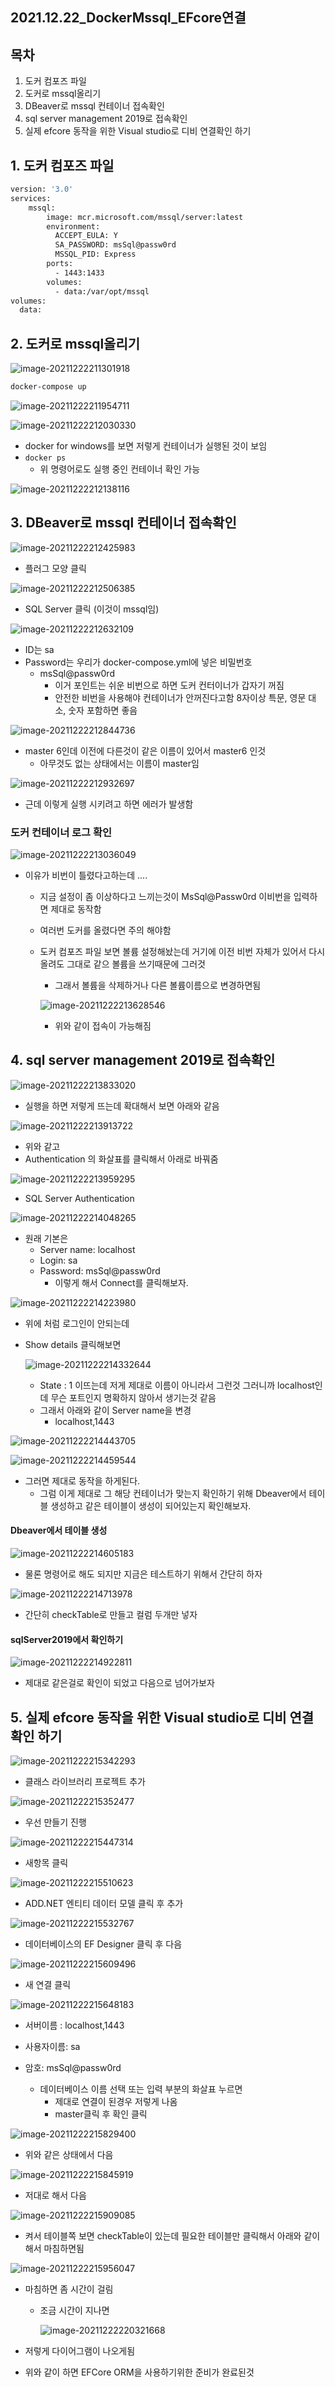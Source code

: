 ## 2021.12.22_DockerMssql_EFcore연결

## 목차

1. 도커 컴포즈 파일 
2. 도커로 mssql올리기
3. DBeaver로 mssql 컨테이너 접속확인
4. sql server management 2019로 접속확인
5. 실제 efcore 동작을 위한 Visual studio로 디비 연결확인 하기

## 1. 도커 컴포즈 파일

```dockerfile
version: '3.0'
services:
    mssql:
        image: mcr.microsoft.com/mssql/server:latest 
        environment:
          ACCEPT_EULA: Y
          SA_PASSWORD: msSql@passw0rd
          MSSQL_PID: Express
        ports:
          - 1443:1433
        volumes:
          - data:/var/opt/mssql
volumes:
  data:
```

## 2. 도커로 mssql올리기

![image-20211222211301918](2021.12.22_DockerMssql_EFcore연결.assets/image-20211222211301918.png)

```dockerfile
docker-compose up 
```

![image-20211222211954711](2021.12.22_DockerMssql_EFcore연결.assets/image-20211222211954711.png)

![image-20211222212030330](2021.12.22_DockerMssql_EFcore연결.assets/image-20211222212030330.png)

- docker for windows를 보면 저렇게 컨테이너가 실행된 것이 보임
- `docker ps` 
  - 위 명령어로도 실행 중인 컨테이너 확인 가능

![image-20211222212138116](2021.12.22_DockerMssql_EFcore연결.assets/image-20211222212138116.png)

## 3. DBeaver로 mssql 컨테이너 접속확인

![image-20211222212425983](2021.12.22_DockerMssql_EFcore연결.assets/image-20211222212425983.png)

- 플러그 모양 클릭

![image-20211222212506385](2021.12.22_DockerMssql_EFcore연결.assets/image-20211222212506385.png)

- SQL Server 클릭 (이것이 mssql임)

![image-20211222212632109](2021.12.22_DockerMssql_EFcore연결.assets/image-20211222212632109.png)

- ID는 sa
- Password는 우리가 docker-compose.yml에 넣은 비밀번호
  - msSql@passw0rd
    - 이거 포인트는 쉬운 비번으로 하면 도커 컨터이너가 갑자기 꺼짐
    - 안전한 비번을 사용해야 컨테이너가 안꺼진다고함 8자이상 특문, 영문 대소, 숫자 포함하면 좋음

![image-20211222212844736](2021.12.22_DockerMssql_EFcore연결.assets/image-20211222212844736.png)

- master 6인데 이전에 다른것이 같은 이름이 있어서 master6 인것
  - 아무것도 없는 상태에서는 이름이 master임

![image-20211222212932697](2021.12.22_DockerMssql_EFcore연결.assets/image-20211222212932697.png)

- 근데 이렇게 실행 시키려고 하면 에러가 발생함

### 도커 컨테이너 로그 확인

![image-20211222213036049](2021.12.22_DockerMssql_EFcore연결.assets/image-20211222213036049.png)

- 이유가 비번이 틀렸다고하는데 ....
  - 지금 설정이 좀 이상하다고 느끼는것이 MsSql@Passw0rd 이비번을 입력하면 제대로 동작함

  - 여러번 도커를 올렸다면 주의 해야함

  - 도커 컴포즈 파일 보면 볼륨 설정해놨는데 거기에 이전 비번 자체가 있어서 다시올려도 그대로 같으 볼륨을 쓰기때문에 그러것

    - 그래서 볼륨을 삭제하거나 다른 볼륨이름으로 변경하면됨

    ![image-20211222213628546](2021.12.22_DockerMssql_EFcore연결.assets/image-20211222213628546.png)

    - 위와 같이 접속이 가능해짐

## 4. sql server management 2019로 접속확인

![image-20211222213833020](2021.12.22_DockerMssql_EFcore연결.assets/image-20211222213833020.png)

- 실행을 하면 저렇게 뜨는데 확대해서 보면 아래와 같음

![image-20211222213913722](2021.12.22_DockerMssql_EFcore연결.assets/image-20211222213913722.png)

- 위와 같고
- Authentication 의 화살표를 클릭해서 아래로 바꿔줌

![image-20211222213959295](2021.12.22_DockerMssql_EFcore연결.assets/image-20211222213959295.png)

- SQL Server Authentication

![image-20211222214048265](2021.12.22_DockerMssql_EFcore연결.assets/image-20211222214048265.png)

- 원래 기본은 
  - Server name: localhost
  - Login: sa
  - Password: msSql@passw0rd
    - 이렇게 해서 Connect를 클릭해보자.

![image-20211222214223980](2021.12.22_DockerMssql_EFcore연결.assets/image-20211222214223980.png)

- 위에 처럼 로그인이 안되는데

- Show details 클릭해보면

  ![image-20211222214332644](2021.12.22_DockerMssql_EFcore연결.assets/image-20211222214332644.png)

  - State : 1 이뜨는데 저게 제대로 이름이 아니라서 그런것 그러니까 localhost인데 무슨 포트인지 명확하지 않아서 생기는것 같음
  - 그래서 아래와 같이 Server name을 변경
    - localhost,1443

![image-20211222214443705](2021.12.22_DockerMssql_EFcore연결.assets/image-20211222214443705.png)

![image-20211222214459544](2021.12.22_DockerMssql_EFcore연결.assets/image-20211222214459544.png)

- 그러면 제대로 동작을 하게된다.
  - 그럼 이게 제대로 그 해당 컨테이너가 맞는지 확인하기 위해 Dbeaver에서 테이블 생성하고 같은 테이블이 생성이 되어있는지 확인해보자.

#### Dbeaver에서 테이블 생성

![image-20211222214605183](2021.12.22_DockerMssql_EFcore연결.assets/image-20211222214605183.png)

- 물론 명령어로 해도 되지만 지금은 테스트하기 위해서 간단히 하자

![image-20211222214713978](2021.12.22_DockerMssql_EFcore연결.assets/image-20211222214713978.png)

- 간단히 checkTable로 만들고 컬럼 두개만 넣자

#### sqlServer2019에서 확인하기

![image-20211222214922811](2021.12.22_DockerMssql_EFcore연결.assets/image-20211222214922811.png)

- 제대로 같은걸로 확인이 되었고 다음으로 넘어가보자

## 5. 실제 efcore 동작을 위한 Visual studio로 디비 연결확인 하기

![image-20211222215342293](2021.12.22_DockerMssql_EFcore연결.assets/image-20211222215342293.png)

- 클래스 라이브러리 프로젝트 추가

![image-20211222215352477](2021.12.22_DockerMssql_EFcore연결.assets/image-20211222215352477.png)

- 우선 만들기 진행

![image-20211222215447314](2021.12.22_DockerMssql_EFcore연결.assets/image-20211222215447314.png)

- 새항목  클릭

![image-20211222215510623](2021.12.22_DockerMssql_EFcore연결.assets/image-20211222215510623.png)

-  ADD.NET 엔티티 데이터 모델 클릭 후 추가

![image-20211222215532767](2021.12.22_DockerMssql_EFcore연결.assets/image-20211222215532767.png)

- 데이터베이스의 EF Designer 클릭 후 다음

![image-20211222215609496](2021.12.22_DockerMssql_EFcore연결.assets/image-20211222215609496.png)

- 새 연결 클릭

![image-20211222215648183](2021.12.22_DockerMssql_EFcore연결.assets/image-20211222215648183.png)

- 서버이름 : localhost,1443

- 사용자이름: sa

- 암호: msSql@passw0rd

  - 데이터베이스 이름 선택 또는 입력 부분의 화살표 누르면 
    - 제대로 연결이 된경우 저렇게 나옴 
    - master클릭 후 확인 클릭

  

![image-20211222215829400](2021.12.22_DockerMssql_EFcore연결.assets/image-20211222215829400.png)

- 위와 같은 상태에서 다음

![image-20211222215845919](2021.12.22_DockerMssql_EFcore연결.assets/image-20211222215845919.png)

- 저대로 해서 다음

![image-20211222215909085](2021.12.22_DockerMssql_EFcore연결.assets/image-20211222215909085.png)

- 켜서 테이블쪽 보면 checkTable이 있는데 필요한 테이블만 클릭해서 아래와 같이해서 마침하면됨

![image-20211222215956047](2021.12.22_DockerMssql_EFcore연결.assets/image-20211222215956047.png)

- 마침하면 좀 시간이 걸림

  - 조금 시간이 지나면

    ![image-20211222220321668](2021.12.22_DockerMssql_EFcore연결.assets/image-20211222220321668.png)

- 저렇게 다이어그램이 나오게됨

- 위와 같이 하면 EFCore ORM을 사용하기위한 준비가 완료된것